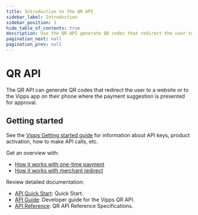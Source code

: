 ```yaml
---
title: Introduction to the QR API
sidebar_label: Introduction
sidebar_position: 1
hide_table_of_contents: true
description: Use the QR API generate QR codes that redirect the user to a website or app.
pagination_next: null
pagination_prev: null
---
```


# QR API

The QR API can generate QR codes that redirect the user to a website or to the Vipps app on their phone where the payment suggestion is presented for approval.

## Getting started

See the
[Vipps Getting started guide](https://developer.vippsmobilepay.com/docs/vipps-developers/vipps-getting-started)
for information about API keys, product activation, how to make API calls, etc.

Get an overview with:

* [How it works with one-time payment](vipps-qr-one-time-payment-api-howitworks.md)
* [How it works with merchant redirect](vipps-qr-merchant-redirect-api-howitworks.md)

Review detailed documentation:

* [API Quick Start](vipps-qr-api-quick-start.md): Quick Start.
* [API Guide](vipps-qr-api.md): Developer guide for the Vipps QR API.
* [API Reference](https://developer.vippsmobilepay.com/api/qr): QR API Reference Specifications.
